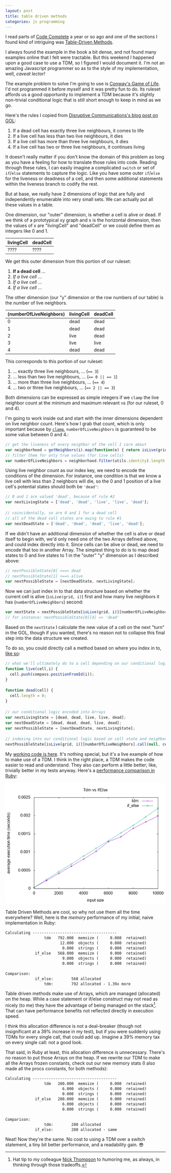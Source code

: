 ```yaml
---
layout: post
title: table driven methods
categories: js programming
---
```


I read parts of [Code Complete](http://www.cc2e.com/Default.aspx) a year
or so ago and one of the sections I found kind of intriguing was
[Table-Driven
Methods](https://www.safaribooksonline.com/library/view/code-complete-second/0735619670/ch18.html).

I always found the example in the book a bit dense, and not found many
examples online that I felt were tractable. But this weekend I happened
upon a good case to use a TDM, so I figured I would document it. I'm not
an amazing Javascript programmer so as to the style of my implementation,
well, _caveat lector!_

The example problem to solve I'm going to use is [Conway's Game of
Life](https://en.wikipedia.org/wiki/Conway's_Game_of_Life). I'd not
programmed it before myself and it was pretty fun to do. Its ruleset
affords us a good opportunity to implement a TDM because it's slightly
non-trivial conditional logic that is still short enough to keep in mind
as we go.

Here's the rules I copied from [Disruptive Communications's blog post on
GOL](http://disruptive-communications.com/conwaylifejavascript/):

1. If a dead cell has exactly three live neighbours, it comes to life
2. If a live cell has less than two live neighbours, it dies
3. If a live cell has more than three live neighbours, it dies
4. If a live cell has two or three live neighbours, it continues living

It doesn't really matter if you don't know the domain of this problem as
long as you have a feeling for how to translate those rules into code.
Reading through these rules, I can easily imagine a complicated `switch`
or set of `if`/`else` statements to capture the logic. Like you have some
outer `if`/`else` for the liveness or deadness of a cell, and then some
additional statements within the liveness branch to codify the rest.

But at base, we really have 2 dimensions of logic that are fully and
independently enumerable into very small sets. We can actually put all
these values in a table.

One dimension, our "outer" dimension, is whether a cell is alive or dead.
If we think of a prototypical xy graph and x is the horizontal dimension,
then the values of x are "livingCell" and "deadCell" or we
could define them as integers like 0 and 1.

| livingCell | deadCell |
|------------|----------|
| ????       | ????     |

We get this outer dimension from this portion of our ruleset:

1. **If a dead cell** ...
2. _If a live cell_ ...
3. _If a live cell_ ...
4. _If a live cell_ ...

The other dimension (our "y" dimension or the row numbers of our table) is
the number of live neighbors.

| (numberOfLiveNeighbors) | livingCell | deadCell |
|-------------------------|------------|----------|
| 0                       | dead       | dead     |
| 1                       | dead       | dead     |
| 2                       | live       | dead     |
| 3                       | live       | live     |
| 4                       | dead       | dead     |

This corresponds to this portion of our ruleset:

1. ... exactly three live neighbours, ...
(`== 3`)
2. ... less than two live neighbours, ...
(`== 0 || == 1`)
3. ... more than three live neighbours, ...
(`== 4`)
4. ... two or three live neighbours, ...
(`== 2 || == 3`)

Both dimensions can be expressed as simple integers if we `clamp` the live
neighbor count at the minimum and maximum relevant `n`s (for our ruleset,
0 and 4).

I'm going to work inside out and start with the inner dimensions dependent
on live neighbor count. Here's how I grab that count, which is only
important because by
[`clamp`](https://github.com/mooreniemi/life/blob/master/utils.js#L40),
`numberOfLiveNeighbors` is guaranteed to be some value between 0 and 4.:

```javascript
// get the liveness of every neighbor of the cell I care about
var neighborhood = getNeighbors(i).map(function(e) { return isLive(grid, e); });
// filter them for only true values (for live cells)
var numberOfLiveNeighbors = neighborhood.filter(utils.identity).length.clamp(0, 4);
```
Using live neighbor count as our index key, we need to encode the
conditions of the dimension. For instance, one condition is that we
know a live cell with less than 2 neighbors will die, so the 0 and
1 position of a live cell's potential states should both be `'dead'`:

```javascript
// 0 and 1 are valued 'dead', because of rule #2
var nextLivingState = ['dead', 'dead', 'live', 'live', 'dead'];

// coincidentally, so are 0 and 1 for a dead cell
// all of the dead cell states are owing to rule #1
var nextDeadState = ['dead', 'dead', 'dead', 'live', 'dead'];
```

If we didn't have an additional dimension of whether the cell is alive or
dead itself to begin with, we'd only need one of the two Arrays defined
above, and could index directly into it. Since cells can be alive or dead,
we need to encode that too in another Array. The simplest thing to do is
to map dead states to 0 and live states to 1 in the "outer" "y" dimension
as I described above:

```javascript
// nextPossibleState[0] <==> dead
// nextPossibleState[1] <==> alive
var nextPossibleState = [nextDeadState, nextLivingState];
```

Now we can just index in to that data structure based on whether the
current cell is alive (`isLive(grid, i)`) first and how many live
neighbors it has (`numberOfLiveNeighbors`) second:

```javascript
var nextState = nextPossibleState[isLive(grid, i)][numberOfLiveNeighbors];
// for instance: nextPossibleState[0][4] => 'dead'
```

Based on the `nextState` I calculate the new value of a cell on the next
"turn" in the GOL, though if you wanted, there's no reason not to collapse
this final step into the data structure we created.

To do so, you could directly call a method based on where you index in to,
[like so](https://github.com/mooreniemi/life/blob/master/content.js#L120):

```javascript
// what we'll ultimately do to a cell depending on our conditional logic
function live(cell,i) {
  cell.push(compass.positionFromId(i));
}

function dead(cell) {
  cell.length = 0;
}

// our conditional logic encoded into Arrays
var nextLivingState = [dead, dead, live, live, dead];
var nextDeadState = [dead, dead, dead, live, dead];
var nextPossibleState = [nextDeadState, nextLivingState];

// indexing into our conditional logic based on cell state and neighbor state
nextPossibleState[isLive(grid, i)][numberOfLiveNeighbors].call(null, cell, i);
```

My [working code is
here](https://github.com/mooreniemi/life/blob/master/content.js#L96). It's
nothing special, but it's a live example of how to make use of a TDM.
I think in the right place, a TDM makes the code easier to read and
understand. They also can perform a little better; like, trivially better
in my tests anyway. Here's a [performance comparison in
Ruby](https://github.com/mooreniemi/experiments/blob/master/lib/tdm.rb):

![TDM vs. If-Else performance graph](/images/tdm.gif)

Table Driven Methods are cool, so why not use them all the time
everywhere? Well, here is the _memory_ performance of my initial, naive
implementation in Ruby:

```
Calculating -------------------------------------
                 tdm   792.000  memsize (     0.000  retained)
                        12.000  objects (     0.000  retained)
                         0.000  strings (     0.000  retained)
             if_else   568.000  memsize (     0.000  retained)
                         9.000  objects (     0.000  retained)
                         0.000  strings (     0.000  retained)

Comparison:
             if_else:        568 allocated
                 tdm:        792 allocated - 1.39x more
```

Table driven methods make use of Arrays, which are managed (allocated) on
the heap. While a case statement or if/else construct may not read as
nicely (to me) they have the advantage of being managed on the
stack[^nick]. That can have performance benefits not reflected directly in
execution speed.

I think this allocation difference is not a deal-breaker (though not
insignificant at a 39% increase in my test), but if you were suddenly
using TDMs for every single call, that could add up. Imagine a 39% memory
tax on every single call: not a good look.

That said, in Ruby at least, this allocation difference is unnecessary.
There's no reason to put those Arrays on the heap. If we rewrite our TDM
to make all the Arrays frozen constants, check out our new memory stats (I
also made all the procs constants, for both methods):

```
Calculating -------------------------------------
                 tdm   280.000  memsize (     0.000  retained)
                         6.000  objects (     0.000  retained)
                         0.000  strings (     0.000  retained)
             if_else   280.000  memsize (     0.000  retained)
                         6.000  objects (     0.000  retained)
                         0.000  strings (     0.000  retained)

Comparison:
                 tdm:        280 allocated
             if_else:        280 allocated - same
```

Neat! Now they're the same. No cost to using a TDM over a switch
statement, a tiny bit better performance, and a readability gain. 😎

[^nick]: Hat tip to my colleague [Nick Thompson](http://nickwritesablog.com/) to humoring me, as always, in thinking through those tradeoffs.
